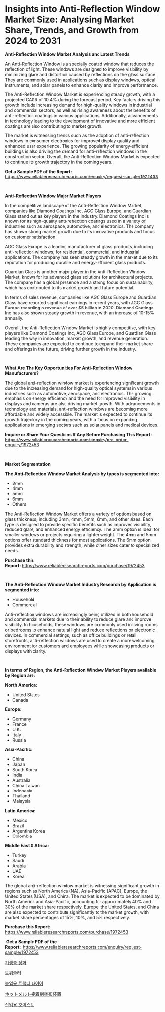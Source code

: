 <p><h1>Insights into Anti-Reflection Window Market Size: Analysing Market Share, Trends, and Growth from 2024 to 2031</h1></p><p><strong>Anti-Reflection Window Market Analysis and Latest Trends</strong></p>
<p><p>An Anti-Reflection Window is a specially coated window that reduces the reflection of light. These windows are designed to improve visibility by minimizing glare and distortion caused by reflections on the glass surface. They are commonly used in applications such as display windows, optical instruments, and solar panels to enhance clarity and improve performance.</p><p>The Anti-Reflection Window Market is experiencing steady growth, with a projected CAGR of 10.4% during the forecast period. Key factors driving this growth include increasing demand for high-quality windows in industrial and commercial sectors, as well as rising awareness about the benefits of anti-reflection coatings in various applications. Additionally, advancements in technology leading to the development of innovative and more efficient coatings are also contributing to market growth.</p><p>The market is witnessing trends such as the adoption of anti-reflection windows in consumer electronics for improved display quality and enhanced user experience. The growing popularity of energy-efficient buildings is also driving the demand for anti-reflection windows in the construction sector. Overall, the Anti-Reflection Window Market is expected to continue its growth trajectory in the coming years.</p></p>
<p><strong>Get a Sample PDF of the Report:&nbsp;</strong> <a href="https://www.reliableresearchreports.com/enquiry/request-sample/1972453">https://www.reliableresearchreports.com/enquiry/request-sample/1972453</a></p>
<p>&nbsp;</p>
<p><strong>Anti-Reflection Window Major Market Players</strong></p>
<p><p>In the competitive landscape of the Anti-Reflection Window Market, companies like Diamond Coatings Inc, AGC Glass Europe, and Guardian Glass stand out as key players in the industry. Diamond Coatings Inc is known for its high-quality anti-reflection coatings used in a variety of industries such as aerospace, automotive, and electronics. The company has shown strong market growth due to its innovative products and focus on customer satisfaction.</p><p>AGC Glass Europe is a leading manufacturer of glass products, including anti-reflection windows, for residential, commercial, and industrial applications. The company has seen steady growth in the market due to its reputation for producing durable and energy-efficient glass products.</p><p>Guardian Glass is another major player in the Anti-Reflection Window Market, known for its advanced glass solutions for architectural projects. The company has a global presence and a strong focus on sustainability, which has contributed to its market growth and future potential.</p><p>In terms of sales revenue, companies like AGC Glass Europe and Guardian Glass have reported significant earnings in recent years, with AGC Glass Europe recording a revenue of over $5 billion in 2020. Diamond Coatings Inc has also shown steady growth in revenue, with an increase of 10-15% annually.</p><p>Overall, the Anti-Reflection Window Market is highly competitive, with key players like Diamond Coatings Inc, AGC Glass Europe, and Guardian Glass leading the way in innovation, market growth, and revenue generation. These companies are expected to continue to expand their market share and offerings in the future, driving further growth in the industry.</p></p>
<p>&nbsp;</p>
<p><strong>What Are The Key Opportunities For Anti-Reflection Window Manufacturers?</strong></p>
<p><p>The global anti-reflection window market is experiencing significant growth due to the increasing demand for high-quality optical systems in various industries such as automotive, aerospace, and electronics. The growing emphasis on energy efficiency and the need for improved visibility in displays and cameras are also driving market growth. With advancements in technology and materials, anti-reflection windows are becoming more affordable and widely accessible. The market is expected to continue its growth trajectory in the coming years, with a focus on expanding applications in emerging sectors such as solar panels and medical devices.</p></p>
<p><strong>Inquire or Share Your Questions If Any Before Purchasing This Report:</strong> <a href="https://www.reliableresearchreports.com/enquiry/pre-order-enquiry/1972453">https://www.reliableresearchreports.com/enquiry/pre-order-enquiry/1972453</a></p>
<p>&nbsp;</p>
<p><strong>Market Segmentation</strong></p>
<p><strong>The Anti-Reflection Window Market Analysis by types is segmented into:</strong></p>
<p><ul><li>3mm</li><li>4mm</li><li>5mm</li><li>6mm</li><li>Others</li></ul></p>
<p><p>The Anti-Reflection Window Market offers a variety of options based on glass thickness, including 3mm, 4mm, 5mm, 6mm, and other sizes. Each type is designed to provide specific benefits such as improved visibility, reduced glare, and enhanced energy efficiency. The 3mm option is ideal for smaller windows or projects requiring a lighter weight. The 4mm and 5mm options offer standard thickness for most applications. The 6mm option provides extra durability and strength, while other sizes cater to specialized needs.</p></p>
<p><strong>Purchase this Report:&nbsp;</strong><a href="https://www.reliableresearchreports.com/purchase/1972453">https://www.reliableresearchreports.com/purchase/1972453</a></p>
<p>&nbsp;</p>
<p><strong>The Anti-Reflection Window Market Industry Research by Application is segmented into:</strong></p>
<p><ul><li>Household</li><li>Commercial</li></ul></p>
<p><p>Anti-reflection windows are increasingly being utilized in both household and commercial markets due to their ability to reduce glare and improve visibility. In households, these windows are commonly used in living rooms or bedrooms to enhance natural light and reduce reflections on electronic devices. In commercial settings, such as office buildings or retail storefronts, anti-reflection windows are used to create a more welcoming environment for customers and employees while showcasing products or displays with clarity.</p></p>
<p>&nbsp;</p>
<p><strong>In terms of Region, the Anti-Reflection Window Market Players available by Region are:</strong></p>
<p>
    <p> <strong> North America: </strong>
        <ul>
            <li>United States</li>
            <li>Canada</li>
        </ul>
        </p> 
    <p> <strong> Europe: </strong>
        <ul>
            <li>Germany</li>
            <li>France</li>
            <li>U.K.</li>
            <li>Italy</li>
            <li>Russia</li>
        </ul>
        </p> 
    <p> <strong> Asia-Pacific: </strong>
        <ul>
            <li>China</li>
            <li>Japan</li>
            <li>South Korea</li>
            <li>India</li>
            <li>Australia</li>
            <li>China Taiwan</li>
            <li>Indonesia</li>
            <li>Thailand</li>
            <li>Malaysia</li>
        </ul>
        </p> 
    <p> <strong> Latin America: </strong>
        <ul>
            <li>Mexico</li>
            <li>Brazil</li>
            <li>Argentina Korea</li>
            <li>Colombia</li>
        </ul>
        </p> 
    <p> <strong> Middle East & Africa: </strong>
        <ul>
            <li>Turkey</li>
            <li>Saudi</li>
            <li>Arabia</li>
            <li>UAE</li>
            <li>Korea</li>
        </ul>
    </p>
    </p>
<p><p>The global anti-reflection window market is witnessing significant growth in regions such as North America (NA), Asia-Pacific (APAC), Europe, the United States (USA), and China. The market is expected to be dominated by North America and Asia-Pacific, accounting for approximately 40% and 30% of the market share respectively. Europe, the United States, and China are also expected to contribute significantly to the market growth, with market share percentages of 15%, 10%, and 5% respectively.</p></p>
<p><strong>Purchase this Report: </strong><a href="https://www.reliableresearchreports.com/purchase/1972453">https://www.reliableresearchreports.com/purchase/1972453</a></p>
<p>&nbsp;<strong>Get a Sample PDF of the Report:&nbsp;&nbsp;</strong><a href="https://www.reliableresearchreports.com/enquiry/request-sample/1972453">https://www.reliableresearchreports.com/enquiry/request-sample/1972453</a></p>
<p><strong></strong></p>
<p><p><a href="https://medium.com/@danieldobroiu20221/%EA%B8%B0%EC%83%9D%EC%B6%A9-%ED%81%B4%EB%A0%8C%EC%A6%88-%EC%8B%9C%EC%9E%A5-%EA%B7%9C%EB%AA%A8-%EB%B0%8F-%EC%8B%9C%EC%9E%A5-%ED%8A%B8%EB%A0%8C%EB%93%9C-%EC%99%84%EB%B2%BD%ED%95%9C-%EC%82%B0%EC%97%85-%EA%B0%9C%EC%9A%94-2024%EB%85%84%EB%B6%80%ED%84%B0-2031%EB%85%84%EA%B9%8C%EC%A7%80-3a5a222c9962">기생충 정화</a></p><p><a href="https://medium.com/@kellyclarkson42/%ED%8A%B8%EC%9C%84%EC%A6%90%EB%9F%AC-%EC%8B%9C%EC%9E%A5-%EC%A1%B0%EC%82%AC-%EB%B3%B4%EA%B3%A0%EC%84%9C-%EA%B7%B8-%EC%97%AD%EC%82%AC-%EB%B0%8F-2024%EB%85%84%EB%B6%80%ED%84%B0-2031%EB%85%84%EA%B9%8C%EC%A7%80%EC%9D%98-%EC%98%88%EC%83%81%EC%9D%84-%EB%B2%88%EC%97%AD%ED%95%A9%EB%8B%88%EB%8B%A4-c7798acf5aeb">트위즐러</a></p><p><a href="https://github.com/nuekbpymrrz5/Market-Research-Report-List-1/blob/main/86477787727.md">농업용 트랙터 타이어</a></p><p><a href="https://medium.com/@jordanilliamson678678/%E3%83%9B%E3%83%83%E3%83%88%E3%83%A1%E3%83%AB%E3%83%88%E6%8E%A5%E7%9D%80%E5%89%A4%E3%83%87%E3%82%A3%E3%82%B9%E3%83%9A%E3%83%B3%E3%82%B7%E3%83%B3%E3%82%B0%E6%A9%9F%E5%99%A8%E5%B8%82%E5%A0%B4%E8%A6%8F%E6%A8%A1-%E5%B8%82%E5%A0%B4%E3%81%AE%E8%A6%8B%E9%80%9A%E3%81%97%E3%81%A8%E5%B8%82%E5%A0%B4%E4%BA%88%E6%B8%AC-2024%E5%B9%B4%E3%81%8B%E3%82%892031%E5%B9%B4-8d86deb1892d">ホットメルト接着剤塗布装置</a></p><p><a href="https://github.com/BrettWeberrt8767765/Market-Research-Report-List-1/blob/main/58114577728.md">산업용 호이스트</a></p></p>